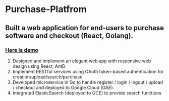 # Purchase-Platfrom
## Built a web application for end-users to purchase software and checkout (React, Golang).
### [Here is demo](https://dev5360.d210zou4n2okol.amplifyapp.com/)
1. Designed and implement an elegant web app with responsive web design using React, AntD.
2. Implement RESTful services using OAuth token-based authentication for creation/upload/search/purchase.
3. Developed microservice in Go to handle register / login / logout / upload / checkout and deployed to Google Cloud (GAE).
4. Integrated ElasticSearch (deployed to GCE) to provide search functions
